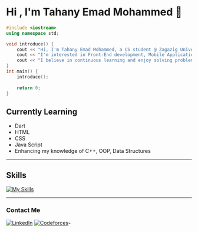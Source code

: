 # Hi , I'm Tahany Emad Mohammed 👋

```c++
#include <iostream>
using namespace std;

void introduce() {
    cout << "Hi, I'm Tahany Emad Mohammed, a CS student @ Zagazig University." << endl;
    cout << "I'm interested in Front-End development, Mobile Application development, and Cybersecurity." << endl;
    cout << "I believe in continuous learning and enjoy solving problems creatively." << endl;
}
int main() {
    introduce();
    
    return 0;
}
```


## Currently Learning
- Dart
- HTML
- CSS
- Java Script
- Enhancing my knowledge of C++, OOP, Data Structures

---

## Skills 
[![My Skills](https://skillicons.dev/icons?i=cpp,dart,html,css&perline=3)](https://skillicons.dev)


---

### Contact Me 
[![LinkedIn](https://img.shields.io/badge/LinkedIn-%230A66C2.svg?style=for-the-badge&logo=linkedin&logoColor=white)](https://www.linkedin.com/in/tahany-emad-1637072b0?utm_source=share&utm_campaign=share_via&utm_content=profile&utm_medium=android_app ) 
[![Codeforces](https://img.shields.io/badge/Codeforces-%231F8ACB.svg?style=for-the-badge&logo=codeforces&logoColor=white)](https://codeforces.com/profile/Tahany_)-
